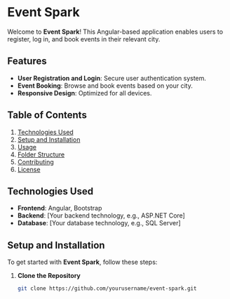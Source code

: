 # Event Spark

Welcome to **Event Spark**! This Angular-based application enables users to register, log in, and book events in their relevant city. 

## Features

- **User Registration and Login**: Secure user authentication system.
- **Event Booking**: Browse and book events based on your city.
- **Responsive Design**: Optimized for all devices.

## Table of Contents

1. [Technologies Used](#technologies-used)
2. [Setup and Installation](#setup-and-installation)
3. [Usage](#usage)
4. [Folder Structure](#folder-structure)
5. [Contributing](#contributing)
6. [License](#license)

## Technologies Used

- **Frontend**: Angular, Bootstrap
- **Backend**: [Your backend technology, e.g., ASP.NET Core]
- **Database**: [Your database technology, e.g., SQL Server]

## Setup and Installation

To get started with **Event Spark**, follow these steps:

1. **Clone the Repository**

   ```bash
   git clone https://github.com/yourusername/event-spark.git
